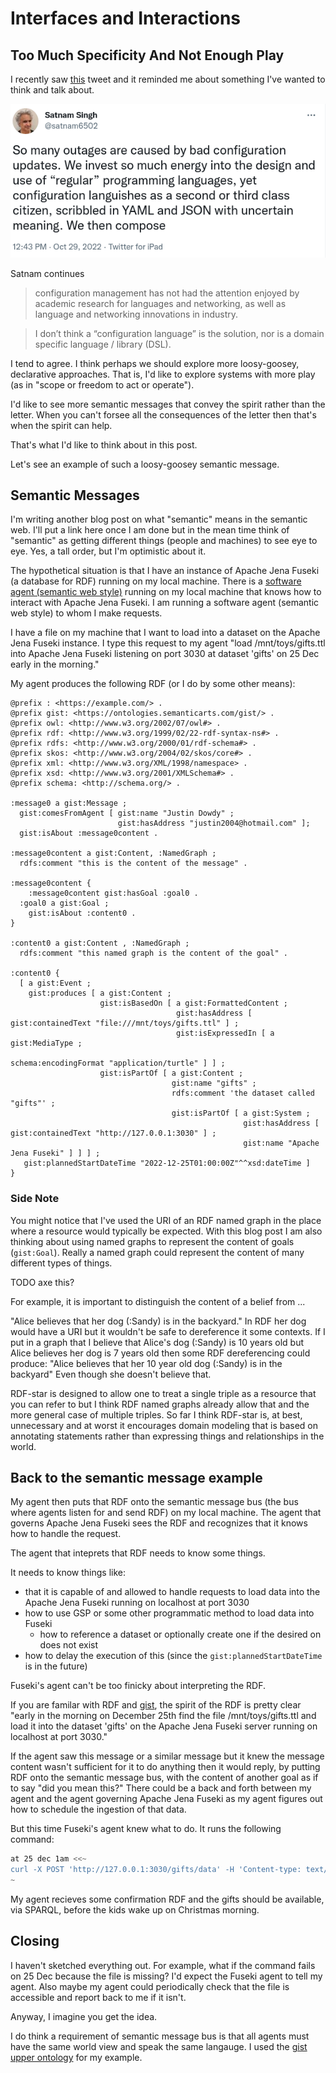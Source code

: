 # Interfaces and Interactions

## Too Much Specificity And Not Enough Play

I recently saw [this](https://twitter.com/satnam6502/status/1586398234326446080?s=20&t=mWqKsR_2LdG5WeHE37y5Ow) tweet and it reminded me about something I've wanted to think and talk about.

![book](media/tweet.png)

Satnam continues

> configuration management has not had the attention enjoyed by academic research for languages and networking, as well as language and networking innovations in industry.

> I don’t think a “configuration language” is the solution, nor is a domain specific language / library (DSL).

I tend to agree.
I think perhaps we should explore more loosy-goosey, declarative approaches.
That is, I'd like to explore systems with more play (as in "scope or freedom to act or operate").

I'd like to see more semantic messages that convey the spirit rather than the letter.
When you can't forsee all the consequences of the letter then that's when the spirit can help.

That's what I'd like to think about in this post.

Let's see an example of such a loosy-goosey semantic message.

## Semantic Messages

I'm writing another blog post on what "semantic" means in the semantic web.
I'll put a link here once I am done but in the mean time think of "semantic" as getting different things (people and machines) to see eye to eye.
Yes, a tall order, but I'm optimistic about it.

The hypothetical situation is that I have an instance of Apache Jena Fuseki (a database for RDF) running on my local machine.
There is a [software agent (semantic web style)](https://www-sop.inria.fr/acacia/cours/essi2006/Scientific%20American_%20Feature%20Article_%20The%20Semantic%20Web_%20May%202001.pdf) running on my local machine that knows how to interact with Apache Jena Fuseki.
I am running a software agent (semantic web style) to whom I make requests.

I have a file on my machine that I want to load into a dataset on the Apache Jena Fuseki instance.
I type this request to my agent "load /mnt/toys/gifts.ttl into Apache Jena Fuseki listening on port 3030 at dataset 'gifts' on 25 Dec early in the morning."

My agent produces the following RDF (or I do by some other means):

```trig
@prefix : <https://example.com/> .
@prefix gist: <https://ontologies.semanticarts.com/gist/> .
@prefix owl: <http://www.w3.org/2002/07/owl#> .
@prefix rdf: <http://www.w3.org/1999/02/22-rdf-syntax-ns#> .
@prefix rdfs: <http://www.w3.org/2000/01/rdf-schema#> .
@prefix skos: <http://www.w3.org/2004/02/skos/core#> .
@prefix xml: <http://www.w3.org/XML/1998/namespace> .
@prefix xsd: <http://www.w3.org/2001/XMLSchema#> .
@prefix schema: <http://schema.org/> .

:message0 a gist:Message ;
  gist:comesFromAgent [ gist:name "Justin Dowdy" ;
                        gist:hasAddress "justin2004@hotmail.com" ];
  gist:isAbout :message0content .

:message0content a gist:Content, :NamedGraph ;
  rdfs:comment "this is the content of the message" .

:message0content {
    :message0content gist:hasGoal :goal0 .
  :goal0 a gist:Goal ;
    gist:isAbout :content0 .
}

:content0 a gist:Content , :NamedGraph ;
  rdfs:comment "this named graph is the content of the goal" .

:content0 {
  [ a gist:Event ;
    gist:produces [ a gist:Content ;
                    gist:isBasedOn [ a gist:FormattedContent ;
                                     gist:hasAddress [ gist:containedText "file:///mnt/toys/gifts.ttl" ] ;
                                     gist:isExpressedIn [ a gist:MediaType ;
                                                          schema:encodingFormat "application/turtle" ] ] ;
                    gist:isPartOf [ a gist:Content ;
                                    gist:name "gifts" ;
                                    rdfs:comment 'the dataset called "gifts"' ;
                                    gist:isPartOf [ a gist:System ;
                                                    gist:hasAddress [ gist:containedText "http://127.0.0.1:3030" ] ;
                                                    gist:name "Apache Jena Fuseki" ] ] ] ;
   gist:plannedStartDateTime "2022-12-25T01:00:00Z"^^xsd:dateTime ]
}
```

### Side Note

You might notice that I've used the URI of an RDF named graph in the place where a resource would typically be expected.
With this blog post I am also thinking about using named graphs to represent the content of goals (`gist:Goal`).
Really a named graph could represent the content of many different types of things.

TODO axe this?

For example, it is important to distinguish the content of a belief from ...

"Alice believes that her dog (:Sandy) is in the backyard."
In RDF her dog would have a URI but it wouldn't be safe to dereference it some contexts.
If I put in a graph that I believe that Alice's dog (:Sandy) is 10 years old but Alice believes her dog is 7 years old then some RDF dereferencing could produce: 
"Alice believes that her 10 year old dog (:Sandy) is in the backyard"
Even though she doesn't believe that.

RDF-star is designed to allow one to treat a single triple as a resource that you can refer to but I think RDF named graphs already allow that and the more general case of multiple triples.
So far I think RDF-star is, at best, unnecessary and at worst it encourages domain modeling that is based on annotating statements rather than expressing things and relationships in the world.


## Back to the semantic message example

My agent then puts that RDF onto the semantic message bus (the bus where agents listen for and send RDF) on my local machine.
The agent that governs Apache Jena Fuseki sees the RDF and recognizes that it knows how to handle the request.

The agent that inteprets that RDF needs to know some things.

It needs to know things like:
- that it is capable of and allowed to handle requests to load data into the Apache Jena Fuseki running on localhost at port 3030
- how to use GSP or some other programmatic method to load data into Fuseki
  - how to reference a dataset or optionally create one if the desired on does not exist
- how to delay the execution of this (since the `gist:plannedStartDateTime` is in the future)

Fuseki's agent can't be too finicky about interpreting the RDF.

If you are familar with RDF and [gist](https://github.com/semanticarts/gist), the spirit of the RDF is pretty clear "early in the morning on December 25th find the file /mnt/toys/gifts.ttl and load it into the dataset 'gifts' on the Apache Jena Fuseki server running on localhost at port 3030."

If the agent saw this message or a similar message but it knew the message content wasn't sufficient for it to do anything then it would reply, by putting RDF onto the semantic message bus, with the content of another goal as if to say "did you mean this?"
There could be a back and forth between my agent and the agent governing Apache Jena Fuseki as my agent figures out how to schedule the ingestion of that data.

But this time Fuseki's agent knew what to do.
It runs the following command:

```bash
at 25 dec 1am <<~
curl -X POST 'http://127.0.0.1:3030/gifts/data' -H 'Content-type: text/turtle' --data-binary @/mnt/toys/gifts.ttl
~
```

My agent recieves some confirmation RDF and the gifts should be available, via SPARQL, before the kids wake up on Christmas morning.

## Closing

I haven't sketched everything out.
For example, what if the command fails on 25 Dec because the file is missing?
I'd expect the Fuseki agent to tell my agent.
Also maybe my agent could periodically check that the file is accessible and report back to me if it isn't.

Anyway, I imagine you get the idea.

I do think a requirement of semantic message bus is that all agents must have the same world view and speak the same langauge.
I used the [gist upper ontology](https://github.com/semanticarts/gist) for my example.

